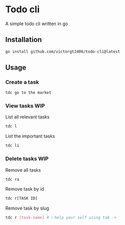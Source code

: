 # Todo cli
A simple todo cli written in go

## Installation

```bash
go install github.com/victorgt2406/todo-cli@latest
```

## Usage

### Create a task
```bash
tdc go to the market
```

### View tasks WIP
List all relevant tasks
```bash
tdc l
```
List the important tasks
```bash
tdc li
```

### Delete tasks WIP
Remove all tasks
```bash
tdc ra
```
Remove task by id
```bash
tdc r[TASK ID]
```

Remove task by slug
```bash
tdc r [task-name] # ℹ️ help your self using tab ->
```
